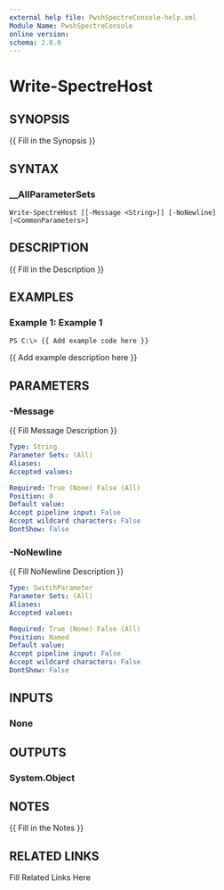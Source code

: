 ```yaml
---
external help file: PwshSpectreConsole-help.xml
Module Name: PwshSpectreConsole
online version: 
schema: 2.0.0
---
```


# Write-SpectreHost

## SYNOPSIS

{{ Fill in the Synopsis }}

## SYNTAX

### __AllParameterSets

```
Write-SpectreHost [[-Message <String>]] [-NoNewline] [<CommonParameters>]
```

## DESCRIPTION

{{ Fill in the Description }}

## EXAMPLES

### Example 1: Example 1

```
PS C:\> {{ Add example code here }}
```

{{ Add example description here }}

## PARAMETERS

### -Message

{{ Fill Message Description }}

```yaml
Type: String
Parameter Sets: (All)
Aliases: 
Accepted values: 

Required: True (None) False (All)
Position: 0
Default value: 
Accept pipeline input: False
Accept wildcard characters: False
DontShow: False
```

### -NoNewline

{{ Fill NoNewline Description }}

```yaml
Type: SwitchParameter
Parameter Sets: (All)
Aliases: 
Accepted values: 

Required: True (None) False (All)
Position: Named
Default value: 
Accept pipeline input: False
Accept wildcard characters: False
DontShow: False
```

## INPUTS

### None


## OUTPUTS

### System.Object


## NOTES

{{ Fill in the Notes }}

## RELATED LINKS

Fill Related Links Here

